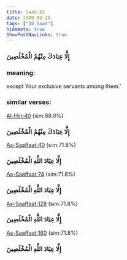 ```yaml
---
title: Saad:83
date: 2009-03-26
tags: ["38.Saad"]
hidemeta: true 
ShowPostNavLinks: true 
---
```

### إِلَّا عِبَادَكَ مِنْهُمُ الْمُخْلَصِينَ
### meaning: 
except Your exclusive servants among them.’
### similar verses: 

[Al-Hijr:40](/15/40) (sim:88.0%)

### إِلَّا عِبَادَكَ مِنْهُمُ الْمُخْلَصِينَ

[As-Saaffaat:40](/37/40) (sim:71.8%)

### إِلَّا عِبَادَ اللَّهِ الْمُخْلَصِينَ

[As-Saaffaat:74](/37/74) (sim:71.8%)

### إِلَّا عِبَادَ اللَّهِ الْمُخْلَصِينَ

[As-Saaffaat:128](/37/128) (sim:71.8%)

### إِلَّا عِبَادَ اللَّهِ الْمُخْلَصِينَ

[As-Saaffaat:160](/37/160) (sim:71.8%)

### إِلَّا عِبَادَ اللَّهِ الْمُخْلَصِينَ
